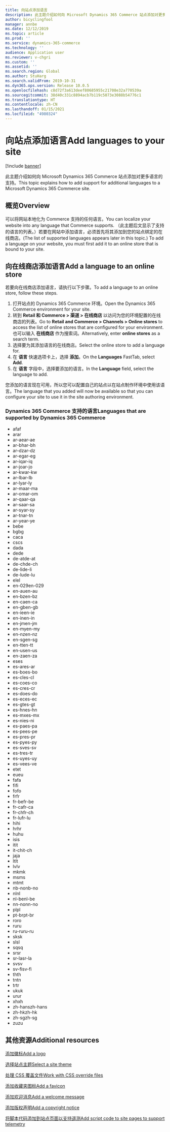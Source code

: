 ```yaml
---
title: 向站点添加语言
description: 此主题介绍如何向 Microsoft Dynamics 365 Commerce 站点添加对更多语言的支持。
author: bicyclingfool
manager: annbe
ms.date: 12/12/2019
ms.topic: article
ms.prod: ''
ms.service: dynamics-365-commerce
ms.technology: ''
audience: Application user
ms.reviewer: v-chgri
ms.custom: ''
ms.assetid: ''
ms.search.region: Global
ms.author: StuHarg
ms.search.validFrom: 2019-10-31
ms.dyn365.ops.version: Release 10.0.5
ms.openlocfilehash: c8d72f3a613deef80685955c21708e32a770539a
ms.sourcegitcommit: 38d40c331c8894acb7b119c5073e3088b54776c1
ms.translationtype: HT
ms.contentlocale: zh-CN
ms.lasthandoff: 01/15/2021
ms.locfileid: "4980324"
---
```

# <a name="add-languages-to-your-site"></a><span data-ttu-id="676d0-103">向站点添加语言</span><span class="sxs-lookup"><span data-stu-id="676d0-103">Add languages to your site</span></span>


[!include [banner](includes/banner.md)]

<span data-ttu-id="676d0-104">此主题介绍如何向 Microsoft Dynamics 365 Commerce 站点添加对更多语言的支持。</span><span class="sxs-lookup"><span data-stu-id="676d0-104">This topic explains how to add support for additional languages to a Microsoft Dynamics 365 Commerce site.</span></span>

## <a name="overview"></a><span data-ttu-id="676d0-105">概览</span><span class="sxs-lookup"><span data-stu-id="676d0-105">Overview</span></span>

<span data-ttu-id="676d0-106">可以将网站本地化为 Commerce 支持的任何语言。</span><span class="sxs-lookup"><span data-stu-id="676d0-106">You can localize your website into any language that Commerce supports.</span></span> <span data-ttu-id="676d0-107">（此主题后文显示了支持的语言的列表。）若要在网站中添加语言，必须首先将其添加到您的站点绑定的在线商店。</span><span class="sxs-lookup"><span data-stu-id="676d0-107">(The list of supported languages appears later in this topic.) To add a language on your website, you must first add it to an online store that is bound to your site.</span></span>

## <a name="add-a-language-to-an-online-store"></a><span data-ttu-id="676d0-108">向在线商店添加语言</span><span class="sxs-lookup"><span data-stu-id="676d0-108">Add a language to an online store</span></span>

<span data-ttu-id="676d0-109">若要向在线商店添加语言，请执行以下步骤。</span><span class="sxs-lookup"><span data-stu-id="676d0-109">To add a language to an online store, follow these steps.</span></span>

1. <span data-ttu-id="676d0-110">打开站点的 Dynamics 365 Commerce 环境。</span><span class="sxs-lookup"><span data-stu-id="676d0-110">Open the Dynamics 365 Commerce environment for your site.</span></span>
1. <span data-ttu-id="676d0-111">转到 **Retail 和 Commerce \> 渠道 \> 在线商店** 以访问为您的环境配置的在线商店的列表。</span><span class="sxs-lookup"><span data-stu-id="676d0-111">Go to **Retail and Commerce \> Channels \> Online stores** to access the list of online stores that are configured for your environment.</span></span> <span data-ttu-id="676d0-112">也可以输入 **在线商店** 作为搜索词。</span><span class="sxs-lookup"><span data-stu-id="676d0-112">Alternatively, enter **online stores** as a search term.</span></span>
1. <span data-ttu-id="676d0-113">选择要为其添加语言的在线商店。</span><span class="sxs-lookup"><span data-stu-id="676d0-113">Select the online store to add a language for.</span></span>
1. <span data-ttu-id="676d0-114">在 **语言** 快速选项卡上，选择 **添加**。</span><span class="sxs-lookup"><span data-stu-id="676d0-114">On the **Languages** FastTab, select **Add**.</span></span>
1. <span data-ttu-id="676d0-115">在 **语言** 字段中，选择要添加的语言。</span><span class="sxs-lookup"><span data-stu-id="676d0-115">In the **Language** field, select the language to add.</span></span>

<span data-ttu-id="676d0-116">您添加的语言现在可用，所以您可以配置自己的站点以在站点制作环境中使用该语言。</span><span class="sxs-lookup"><span data-stu-id="676d0-116">The language that you added will now be available so that you can configure your site to use it in the site authoring environment.</span></span>

### <a name="languages-that-are-supported-by-dynamics-365-commerce"></a><span data-ttu-id="676d0-117">Dynamics 365 Commerce 支持的语言</span><span class="sxs-lookup"><span data-stu-id="676d0-117">Languages that are supported by Dynamics 365 Commerce</span></span>

- <span data-ttu-id="676d0-118">af</span><span class="sxs-lookup"><span data-stu-id="676d0-118">af</span></span>
- <span data-ttu-id="676d0-119">ar</span><span class="sxs-lookup"><span data-stu-id="676d0-119">ar</span></span>
- <span data-ttu-id="676d0-120">ar-ae</span><span class="sxs-lookup"><span data-stu-id="676d0-120">ar-ae</span></span>
- <span data-ttu-id="676d0-121">ar-bh</span><span class="sxs-lookup"><span data-stu-id="676d0-121">ar-bh</span></span>
- <span data-ttu-id="676d0-122">ar-dz</span><span class="sxs-lookup"><span data-stu-id="676d0-122">ar-dz</span></span>
- <span data-ttu-id="676d0-123">ar-eg</span><span class="sxs-lookup"><span data-stu-id="676d0-123">ar-eg</span></span>
- <span data-ttu-id="676d0-124">ar-iq</span><span class="sxs-lookup"><span data-stu-id="676d0-124">ar-iq</span></span>
- <span data-ttu-id="676d0-125">ar-jo</span><span class="sxs-lookup"><span data-stu-id="676d0-125">ar-jo</span></span>
- <span data-ttu-id="676d0-126">ar-kw</span><span class="sxs-lookup"><span data-stu-id="676d0-126">ar-kw</span></span>
- <span data-ttu-id="676d0-127">ar-lb</span><span class="sxs-lookup"><span data-stu-id="676d0-127">ar-lb</span></span>
- <span data-ttu-id="676d0-128">ar-ly</span><span class="sxs-lookup"><span data-stu-id="676d0-128">ar-ly</span></span>
- <span data-ttu-id="676d0-129">ar-ma</span><span class="sxs-lookup"><span data-stu-id="676d0-129">ar-ma</span></span>
- <span data-ttu-id="676d0-130">ar-om</span><span class="sxs-lookup"><span data-stu-id="676d0-130">ar-om</span></span>
- <span data-ttu-id="676d0-131">ar-qa</span><span class="sxs-lookup"><span data-stu-id="676d0-131">ar-qa</span></span>
- <span data-ttu-id="676d0-132">ar-sa</span><span class="sxs-lookup"><span data-stu-id="676d0-132">ar-sa</span></span>
- <span data-ttu-id="676d0-133">ar-sy</span><span class="sxs-lookup"><span data-stu-id="676d0-133">ar-sy</span></span>
- <span data-ttu-id="676d0-134">ar-tn</span><span class="sxs-lookup"><span data-stu-id="676d0-134">ar-tn</span></span>
- <span data-ttu-id="676d0-135">ar-ye</span><span class="sxs-lookup"><span data-stu-id="676d0-135">ar-ye</span></span>
- <span data-ttu-id="676d0-136">be</span><span class="sxs-lookup"><span data-stu-id="676d0-136">be</span></span>
- <span data-ttu-id="676d0-137">bg</span><span class="sxs-lookup"><span data-stu-id="676d0-137">bg</span></span>
- <span data-ttu-id="676d0-138">ca</span><span class="sxs-lookup"><span data-stu-id="676d0-138">ca</span></span>
- <span data-ttu-id="676d0-139">cs</span><span class="sxs-lookup"><span data-stu-id="676d0-139">cs</span></span>
- <span data-ttu-id="676d0-140">da</span><span class="sxs-lookup"><span data-stu-id="676d0-140">da</span></span>
- <span data-ttu-id="676d0-141">de</span><span class="sxs-lookup"><span data-stu-id="676d0-141">de</span></span>
- <span data-ttu-id="676d0-142">de-at</span><span class="sxs-lookup"><span data-stu-id="676d0-142">de-at</span></span>
- <span data-ttu-id="676d0-143">de-ch</span><span class="sxs-lookup"><span data-stu-id="676d0-143">de-ch</span></span>
- <span data-ttu-id="676d0-144">de-li</span><span class="sxs-lookup"><span data-stu-id="676d0-144">de-li</span></span>
- <span data-ttu-id="676d0-145">de-lu</span><span class="sxs-lookup"><span data-stu-id="676d0-145">de-lu</span></span>
- <span data-ttu-id="676d0-146">el</span><span class="sxs-lookup"><span data-stu-id="676d0-146">el</span></span>
- <span data-ttu-id="676d0-147">en-029</span><span class="sxs-lookup"><span data-stu-id="676d0-147">en-029</span></span>
- <span data-ttu-id="676d0-148">en-au</span><span class="sxs-lookup"><span data-stu-id="676d0-148">en-au</span></span>
- <span data-ttu-id="676d0-149">en-bz</span><span class="sxs-lookup"><span data-stu-id="676d0-149">en-bz</span></span>
- <span data-ttu-id="676d0-150">en-ca</span><span class="sxs-lookup"><span data-stu-id="676d0-150">en-ca</span></span>
- <span data-ttu-id="676d0-151">en-gb</span><span class="sxs-lookup"><span data-stu-id="676d0-151">en-gb</span></span>
- <span data-ttu-id="676d0-152">en-ie</span><span class="sxs-lookup"><span data-stu-id="676d0-152">en-ie</span></span>
- <span data-ttu-id="676d0-153">en-in</span><span class="sxs-lookup"><span data-stu-id="676d0-153">en-in</span></span>
- <span data-ttu-id="676d0-154">en-jm</span><span class="sxs-lookup"><span data-stu-id="676d0-154">en-jm</span></span>
- <span data-ttu-id="676d0-155">en-my</span><span class="sxs-lookup"><span data-stu-id="676d0-155">en-my</span></span>
- <span data-ttu-id="676d0-156">en-nz</span><span class="sxs-lookup"><span data-stu-id="676d0-156">en-nz</span></span>
- <span data-ttu-id="676d0-157">en-sg</span><span class="sxs-lookup"><span data-stu-id="676d0-157">en-sg</span></span>
- <span data-ttu-id="676d0-158">en-tt</span><span class="sxs-lookup"><span data-stu-id="676d0-158">en-tt</span></span>
- <span data-ttu-id="676d0-159">en-us</span><span class="sxs-lookup"><span data-stu-id="676d0-159">en-us</span></span>
- <span data-ttu-id="676d0-160">en-za</span><span class="sxs-lookup"><span data-stu-id="676d0-160">en-za</span></span>
- <span data-ttu-id="676d0-161">es</span><span class="sxs-lookup"><span data-stu-id="676d0-161">es</span></span>
- <span data-ttu-id="676d0-162">es-ar</span><span class="sxs-lookup"><span data-stu-id="676d0-162">es-ar</span></span>
- <span data-ttu-id="676d0-163">es-bo</span><span class="sxs-lookup"><span data-stu-id="676d0-163">es-bo</span></span>
- <span data-ttu-id="676d0-164">es-cl</span><span class="sxs-lookup"><span data-stu-id="676d0-164">es-cl</span></span>
- <span data-ttu-id="676d0-165">es-co</span><span class="sxs-lookup"><span data-stu-id="676d0-165">es-co</span></span>
- <span data-ttu-id="676d0-166">es-cr</span><span class="sxs-lookup"><span data-stu-id="676d0-166">es-cr</span></span>
- <span data-ttu-id="676d0-167">es-do</span><span class="sxs-lookup"><span data-stu-id="676d0-167">es-do</span></span>
- <span data-ttu-id="676d0-168">es-ec</span><span class="sxs-lookup"><span data-stu-id="676d0-168">es-ec</span></span>
- <span data-ttu-id="676d0-169">es-gt</span><span class="sxs-lookup"><span data-stu-id="676d0-169">es-gt</span></span>
- <span data-ttu-id="676d0-170">es-hn</span><span class="sxs-lookup"><span data-stu-id="676d0-170">es-hn</span></span>
- <span data-ttu-id="676d0-171">es-mx</span><span class="sxs-lookup"><span data-stu-id="676d0-171">es-mx</span></span>
- <span data-ttu-id="676d0-172">es-ni</span><span class="sxs-lookup"><span data-stu-id="676d0-172">es-ni</span></span>
- <span data-ttu-id="676d0-173">es-pa</span><span class="sxs-lookup"><span data-stu-id="676d0-173">es-pa</span></span>
- <span data-ttu-id="676d0-174">es-pe</span><span class="sxs-lookup"><span data-stu-id="676d0-174">es-pe</span></span>
- <span data-ttu-id="676d0-175">es-pr</span><span class="sxs-lookup"><span data-stu-id="676d0-175">es-pr</span></span>
- <span data-ttu-id="676d0-176">es-py</span><span class="sxs-lookup"><span data-stu-id="676d0-176">es-py</span></span>
- <span data-ttu-id="676d0-177">es-sv</span><span class="sxs-lookup"><span data-stu-id="676d0-177">es-sv</span></span>
- <span data-ttu-id="676d0-178">es-tr</span><span class="sxs-lookup"><span data-stu-id="676d0-178">es-tr</span></span>
- <span data-ttu-id="676d0-179">es-uy</span><span class="sxs-lookup"><span data-stu-id="676d0-179">es-uy</span></span>
- <span data-ttu-id="676d0-180">es-ve</span><span class="sxs-lookup"><span data-stu-id="676d0-180">es-ve</span></span>
- <span data-ttu-id="676d0-181">et</span><span class="sxs-lookup"><span data-stu-id="676d0-181">et</span></span>
- <span data-ttu-id="676d0-182">eu</span><span class="sxs-lookup"><span data-stu-id="676d0-182">eu</span></span>
- <span data-ttu-id="676d0-183">fa</span><span class="sxs-lookup"><span data-stu-id="676d0-183">fa</span></span>
- <span data-ttu-id="676d0-184">fi</span><span class="sxs-lookup"><span data-stu-id="676d0-184">fi</span></span>
- <span data-ttu-id="676d0-185">fo</span><span class="sxs-lookup"><span data-stu-id="676d0-185">fo</span></span>
- <span data-ttu-id="676d0-186">fr</span><span class="sxs-lookup"><span data-stu-id="676d0-186">fr</span></span>
- <span data-ttu-id="676d0-187">fr-be</span><span class="sxs-lookup"><span data-stu-id="676d0-187">fr-be</span></span>
- <span data-ttu-id="676d0-188">fr-ca</span><span class="sxs-lookup"><span data-stu-id="676d0-188">fr-ca</span></span>
- <span data-ttu-id="676d0-189">fr-ch</span><span class="sxs-lookup"><span data-stu-id="676d0-189">fr-ch</span></span>
- <span data-ttu-id="676d0-190">fr-lu</span><span class="sxs-lookup"><span data-stu-id="676d0-190">fr-lu</span></span>
- <span data-ttu-id="676d0-191">hi</span><span class="sxs-lookup"><span data-stu-id="676d0-191">hi</span></span>
- <span data-ttu-id="676d0-192">hr</span><span class="sxs-lookup"><span data-stu-id="676d0-192">hr</span></span>
- <span data-ttu-id="676d0-193">hu</span><span class="sxs-lookup"><span data-stu-id="676d0-193">hu</span></span>
- <span data-ttu-id="676d0-194">is</span><span class="sxs-lookup"><span data-stu-id="676d0-194">is</span></span>
- <span data-ttu-id="676d0-195">it</span><span class="sxs-lookup"><span data-stu-id="676d0-195">it</span></span>
- <span data-ttu-id="676d0-196">it-ch</span><span class="sxs-lookup"><span data-stu-id="676d0-196">it-ch</span></span>
- <span data-ttu-id="676d0-197">ja</span><span class="sxs-lookup"><span data-stu-id="676d0-197">ja</span></span>
- <span data-ttu-id="676d0-198">lt</span><span class="sxs-lookup"><span data-stu-id="676d0-198">lt</span></span>
- <span data-ttu-id="676d0-199">lv</span><span class="sxs-lookup"><span data-stu-id="676d0-199">lv</span></span>
- <span data-ttu-id="676d0-200">mk</span><span class="sxs-lookup"><span data-stu-id="676d0-200">mk</span></span>
- <span data-ttu-id="676d0-201">ms</span><span class="sxs-lookup"><span data-stu-id="676d0-201">ms</span></span>
- <span data-ttu-id="676d0-202">mt</span><span class="sxs-lookup"><span data-stu-id="676d0-202">mt</span></span>
- <span data-ttu-id="676d0-203">nb-no</span><span class="sxs-lookup"><span data-stu-id="676d0-203">nb-no</span></span>
- <span data-ttu-id="676d0-204">nl</span><span class="sxs-lookup"><span data-stu-id="676d0-204">nl</span></span>
- <span data-ttu-id="676d0-205">nl-be</span><span class="sxs-lookup"><span data-stu-id="676d0-205">nl-be</span></span>
- <span data-ttu-id="676d0-206">nn-no</span><span class="sxs-lookup"><span data-stu-id="676d0-206">nn-no</span></span>
- <span data-ttu-id="676d0-207">pl</span><span class="sxs-lookup"><span data-stu-id="676d0-207">pl</span></span>
- <span data-ttu-id="676d0-208">pt-br</span><span class="sxs-lookup"><span data-stu-id="676d0-208">pt-br</span></span>
- <span data-ttu-id="676d0-209">ro</span><span class="sxs-lookup"><span data-stu-id="676d0-209">ro</span></span>
- <span data-ttu-id="676d0-210">ru</span><span class="sxs-lookup"><span data-stu-id="676d0-210">ru</span></span>
- <span data-ttu-id="676d0-211">ru-ru</span><span class="sxs-lookup"><span data-stu-id="676d0-211">ru-ru</span></span>
- <span data-ttu-id="676d0-212">sk</span><span class="sxs-lookup"><span data-stu-id="676d0-212">sk</span></span>
- <span data-ttu-id="676d0-213">sl</span><span class="sxs-lookup"><span data-stu-id="676d0-213">sl</span></span>
- <span data-ttu-id="676d0-214">sq</span><span class="sxs-lookup"><span data-stu-id="676d0-214">sq</span></span>
- <span data-ttu-id="676d0-215">sr</span><span class="sxs-lookup"><span data-stu-id="676d0-215">sr</span></span>
- <span data-ttu-id="676d0-216">sr-la</span><span class="sxs-lookup"><span data-stu-id="676d0-216">sr-la</span></span>
- <span data-ttu-id="676d0-217">sv</span><span class="sxs-lookup"><span data-stu-id="676d0-217">sv</span></span>
- <span data-ttu-id="676d0-218">sv-fi</span><span class="sxs-lookup"><span data-stu-id="676d0-218">sv-fi</span></span>
- <span data-ttu-id="676d0-219">th</span><span class="sxs-lookup"><span data-stu-id="676d0-219">th</span></span>
- <span data-ttu-id="676d0-220">tn</span><span class="sxs-lookup"><span data-stu-id="676d0-220">tn</span></span>
- <span data-ttu-id="676d0-221">tr</span><span class="sxs-lookup"><span data-stu-id="676d0-221">tr</span></span>
- <span data-ttu-id="676d0-222">uk</span><span class="sxs-lookup"><span data-stu-id="676d0-222">uk</span></span>
- <span data-ttu-id="676d0-223">ur</span><span class="sxs-lookup"><span data-stu-id="676d0-223">ur</span></span>
- <span data-ttu-id="676d0-224">xh</span><span class="sxs-lookup"><span data-stu-id="676d0-224">xh</span></span>
- <span data-ttu-id="676d0-225">zh-hans</span><span class="sxs-lookup"><span data-stu-id="676d0-225">zh-hans</span></span>
- <span data-ttu-id="676d0-226">zh-hk</span><span class="sxs-lookup"><span data-stu-id="676d0-226">zh-hk</span></span>
- <span data-ttu-id="676d0-227">zh-sg</span><span class="sxs-lookup"><span data-stu-id="676d0-227">zh-sg</span></span>
- <span data-ttu-id="676d0-228">zu</span><span class="sxs-lookup"><span data-stu-id="676d0-228">zu</span></span>

## <a name="additional-resources"></a><span data-ttu-id="676d0-229">其他资源</span><span class="sxs-lookup"><span data-stu-id="676d0-229">Additional resources</span></span>

[<span data-ttu-id="676d0-230">添加徽标</span><span class="sxs-lookup"><span data-stu-id="676d0-230">Add a logo</span></span>](add-logo.md)

[<span data-ttu-id="676d0-231">选择站点主题</span><span class="sxs-lookup"><span data-stu-id="676d0-231">Select a site theme</span></span>](select-site-theme.md)

[<span data-ttu-id="676d0-232">处理 CSS 覆盖文件</span><span class="sxs-lookup"><span data-stu-id="676d0-232">Work with CSS override files</span></span>](css-override-files.md)

[<span data-ttu-id="676d0-233">添加收藏夹图标</span><span class="sxs-lookup"><span data-stu-id="676d0-233">Add a favicon</span></span>](add-favicon.md)

[<span data-ttu-id="676d0-234">添加欢迎消息</span><span class="sxs-lookup"><span data-stu-id="676d0-234">Add a welcome message</span></span>](add-welcome-message.md)

[<span data-ttu-id="676d0-235">添加版权声明</span><span class="sxs-lookup"><span data-stu-id="676d0-235">Add a copyright notice</span></span>](add-copyright-notice.md)

[<span data-ttu-id="676d0-236">将脚本代码添加到站点页面以支持遥测</span><span class="sxs-lookup"><span data-stu-id="676d0-236">Add script code to site pages to support telemetry</span></span>](add-telemetry.md)
